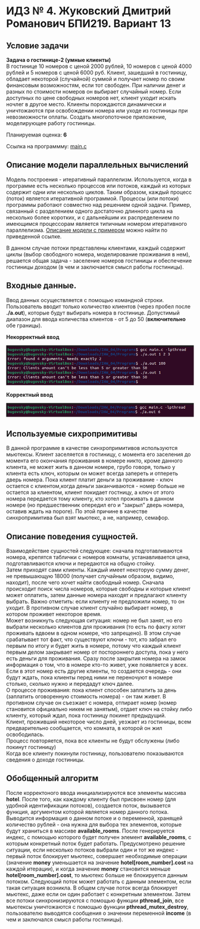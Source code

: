 # ИДЗ № 4. Жуковский Дмитрий Романович БПИ219. Вариант 13
## Условие задачи
**Задача о гостинице-2 (умные клиенты)**  
В гостинице 10 номеров с ценой 2000 рублей, 10 номеров с ценой 4000 рублей и 5 номеров с ценой 6000
руб. Клиент, зашедший в гостиницу, обладает некоторой (случайной) суммой и получает номер по своим финансовым возможностям, если тот свободен. При наличии денег и разных по стоимости номеров он выбирает случайный номер. Если доступных по цене свободных номеров нет, клиент уходит
искать ночлег в другое место. Клиенты порождаются динамически и уничтожаются при освобождении номера или уходе из гостиницы при невозможности оплаты. Создать многопоточное приложение, моделирующее работу гостиницы.

Планируемая оценка: **6**

Ссылка на программму: [main.c](./Programs/main.c)

## Описание модели параллельных вычислений 

Модель построения - итеративный параллелизм. Используется, когда в программе есть несколько процессов или потоков, каждый из которых содержит одни или
несколько циклов. Таким образом, каждый процесс (поток) является итеративной программой. Процессы (или потоки) программы работают совместно над решением одной задачи.  Пример, связанный с разделением одного достаточно длинного цикла на несколько более коротких, и с дальнейшим их распределением по имеющимся процессорам является типичным номером итеративного параллелизма. [Описание модели с примером](http://www.softcraft.ru/edu/comparch/lect/07-parthread/multitreading.pdf) можно найти по приведенной ссылке.

В данном случае потоки представлены клиентами, каждый содержит циклы (выбор свободного номера, моделирование проживания в нем), решается общая задача - заселение номеров гостиницы и обеспечение гостиницы доходом (в чем и заключается смысл работы гостиницы).
## Входные данные.

Ввод данных осуществляется с помощью командной строки.  
Пользователь вводит только количество клиентов (через пробел после **./a.out**), которые будут выбирать номера в гостинице. Допустимый диапазон для ввода количества клиентов - от 5 до 50 (**включительно** обе границы).

**Некорректный ввод**

![](./Pictures/wrong_input.png)

**Корректный ввод**

![](./Pictures/correct_input.png)

## Используемые сихропримитивы

В данной программе в качестве синхропримитивов используются мьютексы. Клиент заселяется в гостиницу, с момента его заселения до момента его окончания проживания в номере никто, кроме данного клиента, не может жить в данном номере, грубо говоря, только у клиента есть ключ, которым он может всегда запереть и отпереть дверь номера. Пока клиент платит деньги за проживание - ключ остается с клиентом,когда деньги заканчиваются - номер больше не остается за клиентом, клиент покидает гостницу, а ключ от этого номера передается тому клиенту, кто хотел проживать в данном номере (но предшественник опередил его и "закрыл" дверь номера, оставив ждать на пороге). По этой причине в качестве синхропримитива был взят мьютекс, а не, например, семафор.

## Описание поведения сущностей.

Взаимодействие сущностей следующее: сначала подготавливаются номера, крепятся таблички с номеров комнаты, устанавливается цена, подготавливаются ключи и передаются на общую стойку.  
Затем приходят сами клиенты. Каждый имеет некоторую сумму денег, не превышающую 18000 (получает случайным образом, видимо, находит), после чего хочет найти свободный номер. Сначала происходит поиск числа номеров, которые свободны и которые клиент может оплатить, затем данные номера находят и предлагают клиенту выбрать. Важно отметить: если клиенту не предложили номер, то он уходит. В противном случае клиент случайно выбирает номер, в котором проживет некоторое время.  
Может возникнуть следующая ситуация: номер не был занят, но его выбрали несколько клиентов для проживания (то есть по факту хотят проживать вдвоем в одном номере, что запрещено). В этом случае срабатывает тот факт, что существуют ключи - тот, кто забрал его первым по итогу и будет жить в номере, потому что каждый клиент первым делом закрывает номер от постороннего доступа, пока у него есть деньги для проживания. Сразу после закрытия номера на замок информация о том, что в номере кто-то живет, уже появляется у всех. Если в этот номер есть другие клиенты, то создается очередь - они будут ждать, пока клиенты перед ними не переночуют в номере столько, сколько нужно и передадут ключ далее.  
О процессе проживания: пока клиент способен заплатить за день (заплатить оговоренную стоимость номера) - он там живет. В противном случае он съезжает с номера, отпирает номер (номер становится официально никем не занятым), отдает ключ на стойку либо клиенту, который ждал, пока гостиницу покинет предыдущий.  
Клиент, проживший некоторое число дней, уезжает из гостиницы, всем предварительно сообщается, что комната, в которой он жил освободилась.  
Процесс повторяется, пока все клиенты не будут обслужены (либо покинут гостиницу)  
Когда все клиенту покинули гостиницу, пользователю показываются сведения о доходе гостиницы.

## Обобщенный алгоритм

После корректоного ввода инициализируются все элементы массива **hotel**. После того, как каждому клиенту был присвоен номер (для удобной идентификации потоков), создается поток, вызывается функция, аргументом которой является номер данного потока. Выводится информация о данном потоке и о переменной, хранящей количество рублей - она нужна для выбора тех элементов, которые будут храниться в массиве **available_rooms**. После генерируется индекс, с помощью которого будет получен элемент **available_rooms**, с которым конкретный поток будет работать. Предусмотрено решение ситуации, если несколько потоков выбрали один и тот же индекс - первый поток блокирует мьютекс, совершает необходимые операции (значение **money** уменьшается на значение **hotel[room_number].cost** на каждой итерации), и когда значение  **money** становится меньше **hotel[room_number].cost**, то мьютекс больше не блокируется данным потоком. Следующий поток может работать с данным элементом, если такая ситуация возникла. В общем случае поток всегда блокирует мьютекс, даже если он один работает с конкретным элементом.
Затем все потоки синхронизируются с помощью функции **pthread_join**, все мьютексы уничтожаются с помощью функции **pthread_mutex_destroy**, пользователю выводятся сообщения о значении переменной **income** (в чем и заключался смысл работы гостиницы).
